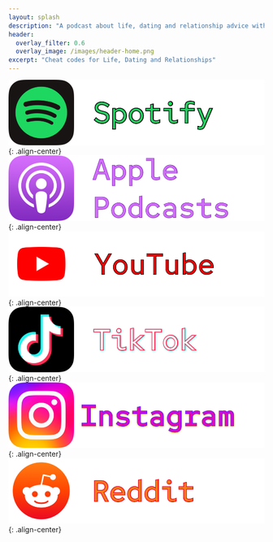 ```yaml
---
layout: splash
description: "A podcast about life, dating and relationship advice with a kink twist"
header:
  overlay_filter: 0.6
  overlay_image: /images/header-home.png
excerpt: "Cheat codes for Life, Dating and Relationships"
---
```




[![Spotify](/images/btn-spotify.png)](https://open.spotify.com/show/3XjoipCU3QzeIaQAAQpBdW){: .align-center}
<br>
[![Apple](/images/btn-apple.png)](https://podcasts.apple.com/us/podcast/sucias-are-my-favorite/id1548173787){: .align-center}
<br>
[![YouTube](/images/btn-yt.png)](https://youtube.com/channel/UCgYSjBmIL3nkxBon4f0Gl_Q){: .align-center}
<br>
[![TikTok](/images/btn-tiktok.png)](https://www.tiktok.com/@sucias.are.my.favorite){: .align-center}
<br>
[![Intagram](/images/btn-ig.png)](https://instagram.com/sucias.are.my.favorite){: .align-center}
<br>
[![Reddit](/images/btn-reddit.png)](https://www.reddit.com/user/suciasaremyfavorite/comments/){: .align-center}

